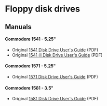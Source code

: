 # Floppy disk drives

## Manuals

#### Commodore 1541 - 5.25"
- Original [1541 Disk Drive User's Guide](floppy-disk-drives/1541-Users.Guide.pdf) (PDF)
- Original [1541-II Disk Drive User's Guide](floppy-disk-drives/1541-II-Users.Guide.pdf) (PDF)

#### Commodore 1571 - 5.25"
- Original [1571 Disk Drive User's Guide](floppy-disk-drives/1571-Users.Guide.pdf) (PDF)

#### Commodore 1581 - 3.5"
- Original [1581 Disk Drive User's Guide](floppy-disk-drives/1581-Users.Guide.pdf) (PDF)